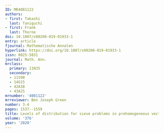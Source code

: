 ```yaml
---
ID: MR4081122
authors:
- first: Takashi
  last: Taniguchi
- first: Frank
  last: Thorne
doi: 10.1007/s00208-019-01933-1
entry: article
fjournal: Mathematische Annalen
hyperlink: https://doi.org/10.1007/s00208-019-01933-1
issn: 0025-5831
journal: Math. Ann.
mrclass:
  primary: 11N35
  secondary:
  - 11S90
  - 14G15
  - 42A38
  - 43A25
mrnumber: '4081122'
mrreviewer: Ben Joseph Green
number: 3-4
pages: 1537--1559
title: Levels of distribution for sieve problems in prehomogeneous vector spaces
volume: '376'
year: '2020'
---
```

